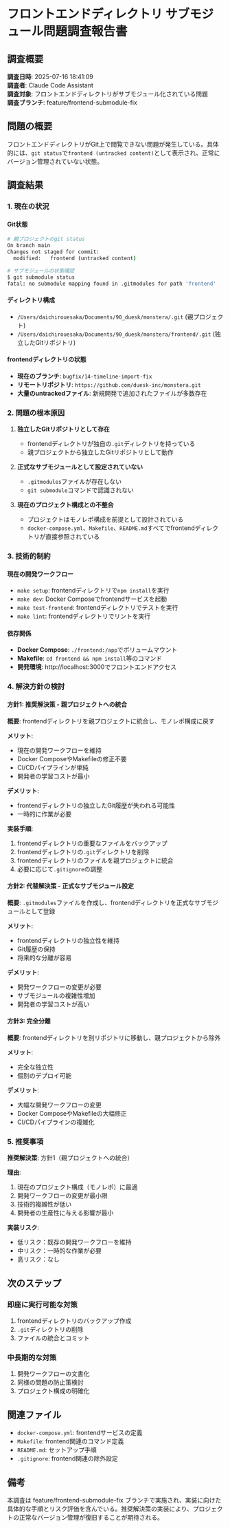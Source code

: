 # フロントエンドディレクトリ サブモジュール問題調査報告書

## 調査概要

**調査日時**: 2025-07-16 18:41:09  
**調査者**: Claude Code Assistant  
**調査対象**: フロントエンドディレクトリがサブモジュール化されている問題  
**調査ブランチ**: feature/frontend-submodule-fix  

## 問題の概要

フロントエンドディレクトリがGit上で閲覧できない問題が発生している。具体的には、`git status`で`frontend (untracked content)`として表示され、正常にバージョン管理されていない状態。

## 調査結果

### 1. 現在の状況

#### Git状態
```bash
# 親プロジェクトのgit status
On branch main
Changes not staged for commit:
  modified:   frontend (untracked content)

# サブモジュールの状態確認
$ git submodule status
fatal: no submodule mapping found in .gitmodules for path 'frontend'
```

#### ディレクトリ構成
- `/Users/daichirouesaka/Documents/90_duesk/monstera/.git` (親プロジェクト)
- `/Users/daichirouesaka/Documents/90_duesk/monstera/frontend/.git` (独立したGitリポジトリ)

#### frontendディレクトリの状態
- **現在のブランチ**: `bugfix/14-timeline-import-fix`
- **リモートリポジトリ**: `https://github.com/duesk-inc/monstera.git`
- **大量のuntrackedファイル**: 新規開発で追加されたファイルが多数存在

### 2. 問題の根本原因

1. **独立したGitリポジトリとして存在**
   - frontendディレクトリが独自の`.git`ディレクトリを持っている
   - 親プロジェクトから独立したGitリポジトリとして動作

2. **正式なサブモジュールとして設定されていない**
   - `.gitmodules`ファイルが存在しない
   - `git submodule`コマンドで認識されない

3. **現在のプロジェクト構成との不整合**
   - プロジェクトはモノレポ構成を前提として設計されている
   - `docker-compose.yml`、`Makefile`、`README.md`すべてでfrontendディレクトリが直接参照されている

### 3. 技術的制約

#### 現在の開発ワークフロー
- `make setup`: frontendディレクトリで`npm install`を実行
- `make dev`: Docker Composeでfrontendサービスを起動
- `make test-frontend`: frontendディレクトリでテストを実行
- `make lint`: frontendディレクトリでリントを実行

#### 依存関係
- **Docker Compose**: `./frontend:/app`でボリュームマウント
- **Makefile**: `cd frontend && npm install`等のコマンド
- **開発環境**: http://localhost:3000でフロントエンドアクセス

### 4. 解決方針の検討

#### 方針1: 推奨解決策 - 親プロジェクトへの統合
**概要**: frontendディレクトリを親プロジェクトに統合し、モノレポ構成に戻す

**メリット**:
- 現在の開発ワークフローを維持
- Docker ComposeやMakefileの修正不要
- CI/CDパイプラインが単純
- 開発者の学習コストが最小

**デメリット**:
- frontendディレクトリの独立したGit履歴が失われる可能性
- 一時的に作業が必要

**実装手順**:
1. frontendディレクトリの重要なファイルをバックアップ
2. frontendディレクトリの`.git`ディレクトリを削除
3. frontendディレクトリのファイルを親プロジェクトに統合
4. 必要に応じて`.gitignore`の調整

#### 方針2: 代替解決策 - 正式なサブモジュール設定
**概要**: `.gitmodules`ファイルを作成し、frontendディレクトリを正式なサブモジュールとして登録

**メリット**:
- frontendディレクトリの独立性を維持
- Git履歴の保持
- 将来的な分離が容易

**デメリット**:
- 開発ワークフローの変更が必要
- サブモジュールの複雑性増加
- 開発者の学習コストが高い

#### 方針3: 完全分離
**概要**: frontendディレクトリを別リポジトリに移動し、親プロジェクトから除外

**メリット**:
- 完全な独立性
- 個別のデプロイ可能

**デメリット**:
- 大幅な開発ワークフローの変更
- Docker ComposeやMakefileの大幅修正
- CI/CDパイプラインの複雑化

### 5. 推奨事項

**推奨解決策**: 方針1（親プロジェクトへの統合）

**理由**:
1. 現在のプロジェクト構成（モノレポ）に最適
2. 開発ワークフローの変更が最小限
3. 技術的複雑性が低い
4. 開発者の生産性に与える影響が最小

**実装リスク**:
- 低リスク：既存の開発ワークフローを維持
- 中リスク：一時的な作業が必要
- 高リスク：なし

## 次のステップ

### 即座に実行可能な対策
1. frontendディレクトリのバックアップ作成
2. `.git`ディレクトリの削除
3. ファイルの統合とコミット

### 中長期的な対策
1. 開発ワークフローの文書化
2. 同様の問題の防止策検討
3. プロジェクト構成の明確化

## 関連ファイル

- `docker-compose.yml`: frontendサービスの定義
- `Makefile`: frontend関連のコマンド定義
- `README.md`: セットアップ手順
- `.gitignore`: frontend関連の除外設定

## 備考

本調査は feature/frontend-submodule-fix ブランチで実施され、実装に向けた具体的な手順とリスク評価を含んでいる。推奨解決策の実装により、プロジェクトの正常なバージョン管理が復旧することが期待される。